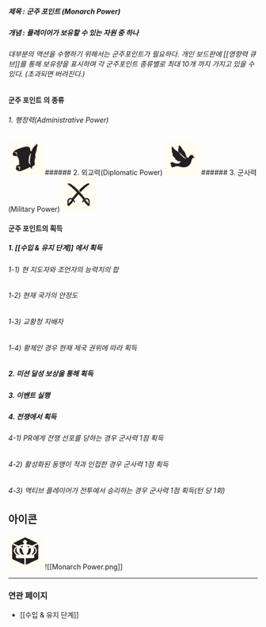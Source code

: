 ##### 제목 : 군주 포인트 (Monarch Power)
##### 개념 : 플레이어가 보유할 수 있는 자원 중 하나
###### 대부분의 액션을 수행하기 위해서는 군주포인트가 필요하다. 개인 보드판에 [[영향력 큐브]]를 통해 보유량을 표시하며 각 군주포인트 종류별로 최대 10개 까지 가지고 있을 수 있다. (초과되면 버려진다.)

#### 군주 포인트 의 종류
###### 1. 행정력(Administrative Power)
<img src="\Assets\Administrative Power.png"/>
###### 2. 외교력(Diplomatic Power)
<img src="\Assets\Diplomatic Power.png"/>
###### 3. 군사력(Military Power)
<img src="\Assets\Military Power.png"/>


#### 군주 포인트의 획득
##### 1. [[수입 & 유지 단계]] 에서 획득
###### 1-1) 현 지도자와 조언자의 능력치의 합
###### 1-2) 현재 국가의 안정도
###### 1-3) 교황청 지배자
###### 1-4) 황제인 경우 현재 제국 권위에 따라 획득

##### 2. 미션 달성 보상을 통해 획득

##### 3. 이벤트 실행

##### 4. 전쟁에서 획득
###### 4-1) PR에게 전쟁 선포를 당하는 경우 군사력 1점 획득
###### 4-2) 활성화된 동맹이 적과 인접한 경우 군사력 1점 획득
###### 4-3) 액티브 플레이어가 전투에서 승리하는 경우 군사력 1점 획득(턴 당 1회)


## 아이콘
<img src="\Assets\Monarch Power.png"/>
![[Monarch Power.png]]

--- 

### 연관 페이지
- [[수입 & 유지 단계]]
